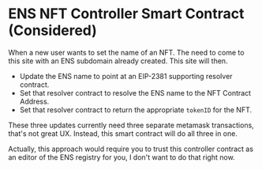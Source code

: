 # ENS NFT Controller Smart Contract (Considered)

When a new user wants to set the name of an NFT. The need to come to this site with an ENS subdomain already created. This site will then. 

- Update the ENS name to point at an EIP-2381 supporting resolver contract.
- Set that resolver contract to resolve the ENS name to the NFT Contract Address. 
- Set that resolver contract to return the appropriate `tokenID` for the NFT. 

These three updates currently need three separate metamask transactions, that's not great UX. Instead, this smart contract will do all three in one. 


Actually, this approach would require you to trust this controller contract as an editor of the ENS registry for you, I don't want to do that right now. 
